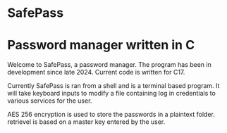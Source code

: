 # SafePass
# Password manager written in C

Welcome to SafePass, a password manager. The program has been in development since late 2024. Current code is written for 
C17.

Currently SafePass is ran from a shell and is a terminal based program. It will take keyboard inputs to modify a file 
containing log in credentials to various services for the user. 

AES 256 encryption is used to store the passwords in a plaintext folder. retrievel is based on a master key entered by the 
user.